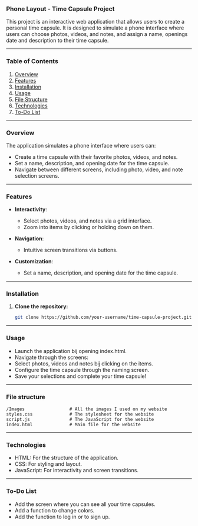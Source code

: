 ### Phone Layout - Time Capsule Project

This project is an interactive web application that allows users to create a personal time capsule. It is designed to simulate a phone interface where users can choose photos, videos, and notes, and assign a name, openings date and description to their time capsule.

---

###  Table of Contents
1. [Overview](#overview)
2. [Features](#features)
3. [Installation](#installation)
4. [Usage](#usage)
5. [File Structure](#file-structure)
6. [Technologies](#technologies)
7. [To-Do List](#to-do-list)

---

###  Overview

The application simulates a phone interface where users can:
- Create a time capsule with their favorite photos, videos, and notes.
- Set a name, description, and opening date for the time capsule.
- Navigate between different screens, including photo, video, and note selection screens.

---

### Features

- **Interactivity**:
  - Select photos, videos, and notes via a grid interface.
  - Zoom into items by clicking or holding down on them.
  
- **Navigation**:
  - Intuitive screen transitions via buttons.
  
- **Customization**:
  - Set a name, description, and opening date for the time capsule.

---

###  Installation

1. **Clone the repository:**
   ```bash
   git clone https://github.com/your-username/time-capsule-project.git

---

### Usage

- Launch the application bij opening index.html.
- Navigate through the screens:
- Select photos, videos and notes bij clicking on the items.
- Configure the time capsule through the naming screen.
- Save your selections and complete your time capsule!

---

### File structure

```
/Images                 # All the images I used on my website
styles.css              # The stylesheet for the website
script.js               # The JavaScript for the website                  
index.html              # Main file for the website
```

---

### Technologies
- HTML: For the structure of the application.
- CSS: For styling and layout.
- JavaScript: For interactivity and screen transitions.

---

### To-Do List
- Add the screen where you can see all your time capsules.
- Add a function to change colors.
- Add the function to log in or to sign up.
